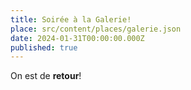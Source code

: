 ```yaml
---
title: Soirée à la Galerie!
place: src/content/places/galerie.json
date: 2024-01-31T00:00:00.000Z
published: true
---
```


On est de **retour**!
